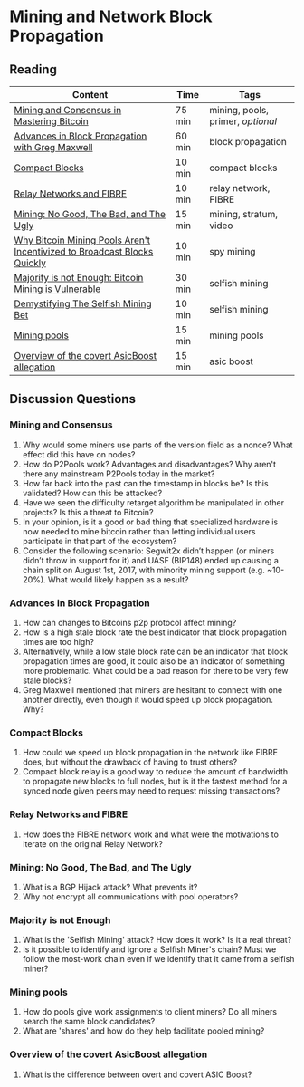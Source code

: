 # Mining and Network Block Propagation

## Reading

| Content                                                            | Time       | Tags                    |
|--------------------------------------------------------------------|------------|-------------------------|
[Mining and Consensus in Mastering Bitcoin](https://github.com/bitcoinbook/bitcoinbook/blob/f8b883dcd4e3d1b9adf40fed59b7e898fbd9241f/ch10.asciidoc) | 75 min | mining, pools, primer, *optional* |
[Advances in Block Propagation with Greg Maxwell](https://btctranscripts.com/greg-maxwell/2017-11-27-gmaxwell-advances-in-block-propagation/) | 60 min | block propagation |
[Compact Blocks](https://bitcoincore.org/en/2016/06/07/compact-blocks-faq/) | 10 min | compact blocks |
[Relay Networks and FIBRE](https://bluematt.bitcoin.ninja/2016/07/07/relay-networks/) | 10 min | relay network, FIBRE |
[Mining: No Good, The Bad, and The Ugly](https://www.youtube.com/watch?v=k_z-FBAil6k) | 15 min | mining, stratum, video |
[Why Bitcoin Mining Pools Aren't Incentivized to Broadcast Blocks Quickly](https://bitcoinmagazine.com/articles/why-bitcoin-mining-pools-aren-t-incentivized-to-broadcast-blocks-quickly-1475249510/) | 10 min | spy mining |
[Majority is not Enough: Bitcoin Mining is Vulnerable](https://www.cs.cornell.edu/~ie53/publications/btcProcFC.pdf) | 30 min | selfish mining |
[Demystifying The Selfish Mining Bet](https://eklitzke.org/demystifying-the-selfish-mining-bet) | 10 min | selfish mining |
[Mining pools](https://en.wikipedia.org/wiki/Mining_pool) | 15 min | mining pools |
[Overview of the covert AsicBoost allegation](https://blog.bitmex.com/an-overview-of-the-covert-asicboost-allegation-2/) | 15 min | asic boost |

## Discussion Questions

### Mining and Consensus

1. Why would some miners use parts of the version field as a nonce? What effect did this have on nodes?
1. How do P2Pools work? Advantages and disadvantages? Why aren't there any mainstream P2Pools today in the market?
1. How far back into the past can the timestamp in blocks be? Is this validated? How can this be attacked?
1. Have we seen the difficulty retarget algorithm be manipulated in other projects? Is this a threat to Bitcoin?
1. In your opinion, is it a good or bad thing that specialized hardware is now needed to mine bitcoin rather than letting individual users participate in that part of the ecosystem?
1. Consider the following scenario: Segwit2x didn’t happen (or miners didn’t throw in support for it) and UASF (BIP148) ended up causing a chain split on August 1st, 2017, with minority mining support (e.g. ~10-20%). What would likely happen as a result?

### Advances in Block Propagation

1. How can changes to Bitcoins p2p protocol affect mining?
1. How is a high stale block rate the best indicator that block propagation times are too high?
1. Alternatively, while a low stale block rate can be an indicator that block propagation times are good, it could also be an indicator of something more problematic. What could be a bad reason for there to be very few stale blocks?
1. Greg Maxwell mentioned that miners are hesitant to connect with one another directly, even though it would speed up block propagation. Why?

### Compact Blocks

1. How could we speed up block propagation in the network like FIBRE does, but without the drawback of having to trust others?
1. Compact block relay is a good way to reduce the amount of bandwidth to propagate new blocks to full nodes, but is it the fastest method for a synced node given peers may need to request missing transactions?

### Relay Networks and FIBRE

1. How does the FIBRE network work and what were the motivations to iterate on the original Relay Network?

### Mining: No Good, The Bad, and The Ugly

1. What is a BGP Hijack attack? What prevents it? 
1. Why not encrypt all communications with pool operators?

### Majority is not Enough

1. What is the 'Selfish Mining' attack? How does it work? Is it a real threat?
1. Is it possible to identify and ignore a Selfish Miner's chain? Must we follow the most-work chain even if we identify that it came from a selfish miner?

### Mining pools

1. How do pools give work assignments to client miners? Do all miners search the same block candidates?
1. What are 'shares' and how do they help facilitate pooled mining?

### Overview of the covert AsicBoost allegation

1. What is the difference between overt and covert ASIC Boost?
